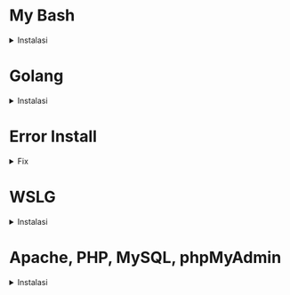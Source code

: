 # My Bash

<details>
<summary>Instalasi</summary>
Ini adalah skrip bash yang dapat membantu pengguna Linux untuk mengatur prompt, konfigurasi, dan instalasi berbagai alat. Skrip ini menggunakan Starship, yang merupakan prompt yang sangat kustomisasi dan dapat diatur sesuai dengan keinginan pengguna.

## Persyaratan

- Linux (Debian/Ubuntu) / wsl Ubuntu 20.04.5 LTS
- Koneksi internet

## Cara Penggunaan

1. Buka terminal dan jalankan perintah berikut untuk memperbarui sistem:

   ```
   sudo apt update && sudo apt upgrade -y
   ```

2. Buat direktori `.config` dan file `starship.toml` dengan perintah:

   ```
   mkdir ~/.config
   touch ~/.config/starship.toml
   ```

3. Buat direktori `github` di direktori home dengan perintah:

   ```
   mkdir ~/github
   ```

4. Hapus file `.bashrc` dengan perintah:

   ```
   rm ~/.bashrc
   ```

5. Masuk ke direktori `github` dan clone repository `mybash` dengan perintah:

   ```
   cd ~/github git clone https://github.com/christitustech/mybash
   ```

6. Masuk ke direktori `mybash` dan beri izin eksekusi pada file `setup.sh` dengan perintah:

   ```
   cd mybash
   chmod 775 setup.sh
   ```

7. Salin file `starship.toml` ke direktori `.config` dengan perintah:

   ```
   chmod 664 starship.toml
   cp starship.toml ~/.config/
   ```

8. Jalankan file `setup.sh` dengan perintah:

   ```
   ./setup.sh
   ```

9. Ikuti instruksi pada layar untuk mengkonfigurasi prompt dan instalasi berbagai alat.

Selamat mencoba!

</details>

# Golang

<details>
<summary>Instalasi</summary>

Berikut adalah langkah-langkah instalasi Golang pada sistem operasi Linux:

1. Unduh file instalasi Golang dari situs resmi https://golang.org/dl/

```
wget https://dl.google.com/go/go1.20.2.linux-amd64.tar.gz
```

2. Ekstrak file instalasi yang sudah diunduh

```
sudo tar -xvf go1.20.2.linux-amd64.tar.gz
```

3. Pindahkan direktori Golang ke direktori /usr/local

```
sudo mv go /usr/local
```

4. Tambahkan variabel lingkungan Golang pada file .bashrc

```
sudo nano ~/.bashrc
```

Kemudian tambahkan baris berikut pada akhir file:

```
# Go Global variables
export GOROOT=/usr/local/go
export GOPATH=$HOME/go
export PATH=$GOPATH/bin:$GOROOT/bin:$PATH
```

5. Simpan perubahan pada file .bashrc dengan menekan tombol Ctrl + o, kemudian tekan enter. Keluar dari editor nano dengan menekan tombol Ctrl + x.

6. Muat ulang file .bashrc agar perubahan dapat diterapkan

```
source ~/.bashrc
```

Setelah melakukan langkah-langkah di atas, Golang sudah berhasil diinstal pada sistem operasi Linux yang digunakan.

</details>

# Error Install

<details>
<summary>Fix</summary>
Jika Anda mengalami masalah saat menginstal program atau perangkat lunak di sistem operasi Ubuntu atau Debian, Anda dapat mencoba beberapa langkah di bawah ini untuk memperbaiki masalah tersebut.

## Langkah 1: Update dan Upgrade

Jalankan perintah berikut untuk memperbarui daftar paket dan mengupgrade paket yang sudah terinstal ke versi terbaru.

```bash
sudo apt update && sudo apt upgrade -y
```

## Langkah 2: Tambahkan Repository

Jika Anda masih mengalami masalah setelah mengupdate dan mengupgrade sistem Anda, Anda dapat mencoba menambahkan repository utama dan repository universe, restricted, dan multiverse menggunakan perintah berikut.

```bash
sudo add-apt-repository main
sudo add-apt-repository universe
sudo add-apt-repository restricted
sudo add-apt-repository multiverse
```

Dengan menambahkan repository ini, Anda akan mendapatkan akses ke lebih banyak paket dan perangkat lunak yang mungkin dibutuhkan oleh sistem Anda.

## Kesimpulan

Dalam kebanyakan kasus, langkah-langkah di atas dapat membantu Anda memperbaiki masalah saat menginstal program atau perangkat lunak di sistem operasi Ubuntu atau Debian. Jika masalah masih berlanjut, Anda bisa mencari solusi lain atau meminta bantuan pada forum atau komunitas pengguna Linux.

</details>

# WSLG

<details>
<summary>Instalasi</summary>
WSLG adalah singkatan dari Windows Subsystem for Linux GUI. Ini adalah fitur baru yang diperkenalkan oleh Microsoft sebagai bagian dari Windows Subsystem for Linux 2 (WSL 2) yang memungkinkan pengguna untuk menjalankan aplikasi GUI Linux di Windows 10 tanpa memerlukan pengaturan tambahan.

## Cara Menginstall WSLG

Untuk menginstall WSLG, Anda perlu memastikan bahwa Anda memiliki Windows 10 dengan versi 21364 ke atas dan menggunakan WSL 2. Kemudian, ikuti langkah-langkah berikut:

1. Buka Windows PowerShell sebagai Administrator dan jalankan perintah berikut:

```
dism.exe /online /enable-feature /featurename:Microsoft-Windows-Subsystem-Linux /all /norestart
```

2. Kemudian, jalankan perintah ini:

```
dism.exe /online /enable-feature /featurename:VirtualMachinePlatform /all /norestart
```

3. Setelah itu, restart komputer Anda.

4. Selanjutnya, unduh paket update kernel Linux terbaru dari [Microsoft Store](https://aka.ms/wsl2kernel). Setelah unduhan selesai, klik dua kali pada paket untuk menginstalnya.

5. Jalankan perintah berikut untuk mengatur WSL 2 sebagai versi default:

```
wsl --set-default-version 2
```

6. Terakhir, unduh dan instal aplikasi WSLG dari [Microsoft Store](https://aka.ms/wslg).

## Paket Aplikasi yang Dapat Diinstall pada WSLG

Setelah menginstall WSLG, Anda dapat menginstal paket aplikasi Linux GUI seperti Gedit, GIMP, Nautilus, dan VLC menggunakan perintah apt. Berikut adalah beberapa contoh perintah yang dapat Anda gunakan:

1. Gedit

```
sudo apt install gedit -y
```

2. GIMP

```
sudo apt install gimp -y
```

3. Nautilus

```
sudo apt install nautilus -y
```

4. VLC

```
sudo apt install vlc -y
```

5. X11 apps

```
sudo apt install x11-apps -y
```

6. Google Chrome

```
cd /tmp
sudo wget https://dl.google.com/linux/direct/google-chrome-stable_current_amd64.deb
sudo dpkg -i google-chrome-stable_current_amd64.deb
sudo apt install --fix-broken -y
sudo dpkg -i google-chrome-stable_current_amd64.deb
```

7. Microsoft Teams

```
cd /tmp
sudo curl -L -o "./teams.deb" "https://teams.microsoft.com/downloads/desktopurl?env=production&plat=linux&arch=x64&download=true&linuxArchiveType=deb"
sudo apt install ./teams.deb -y
```

8. Microsoft Edge Dev Browser

```
sudo curl https://packages.microsoft.com/repos/edge/pool/main/m/microsoft-edge-dev/microsoft-edge-dev_101.0.1193.0-1_amd64.deb -o /tmp/edge.deb
sudo apt install /tmp/edge.deb -y
```

## Kesimpulan

WSLG memungkinkan pengguna Windows 10 untuk menjalankan aplikasi GUI Linux tanpa perlu memerlukan pengaturan tambahan. Dengan mengikuti langkah-langkah di atas, Anda dapat menginstal WSLG dan paket aplikasi Linux GUI yang diinginkan.

</details>

# Apache, PHP, MySQL, phpMyAdmin

<details>
<summary>Instalasi</summary>
Tutorial ini akan memberikan panduan instalasi Apache, PHP, MySQL, dan phpMyAdmin pada sistem operasi Ubuntu.

## Langkah 1: Instalasi Apache

Pertama-tama, buka terminal dan jalankan perintah berikut untuk menginstal Apache:

### menginstall apache2

    ```bash
    sudo apt-get install apache2
    ```

### menginstall libapache2

```bash
sudo apt-get install php libapache2-mod-php
```

### masuk ke directory

```bash
cd /var/www/html/
```

### mengubah permission

```bash
sudo chown thecodeholic:thecodeholic -R ./
```

### mengubah isi dari envvars

```bash
sudo gedit /etc/apache2/envvars
```

### mengubah isi dari envvars di bagian ini

```
export APACHE_RUN_FILE=www-data
export APACHE_RUN_GROUP=www-data
```

### mengubah isi dari envvars di bagian ini menjadi ini

```
export APACHE_RUN_FILE=thecodeholic
export APACHE_RUN_GROUP=thecodeholic
```

## Langkah 2: mysql-server

### Cara Mengatasi Masalah Login MySQL pada Ubuntu

Pada artikel ini, kita akan membahas cara mengatasi masalah login MySQL pada Ubuntu. Masalah ini biasanya terjadi saat kita mencoba untuk login ke MySQL menggunakan akun root, namun gagal karena pesan error authentication.

Untuk mengatasi masalah ini, kita perlu melakukan beberapa langkah berikut:

1. Masuk ke MySQL sebagai root dengan menggunakan perintah berikut:

```bash
   sudo mysql
```

2. Setelah masuk ke MySQL, kita perlu mengubah password root dengan menggunakan perintah berikut:

```bash
   ALTER USER 'root'@'localhost' IDENTIFIED WITH mysql_native_password BY 'p';
```

Ganti 'p' dengan password yang diinginkan.

3. Setelah itu, keluar dari MySQL dengan menekan tombol ctrl+Z.

4. Selanjutnya, kita perlu menonaktifkan plugin validasi password MySQL dengan menggunakan perintah berikut:

```bash
    SET GLOBAL validate_password.length = 0;
    SET GLOBAL validate_password.mixed_case_count = 0;
    SET GLOBAL validate_password.number_count = 0;
    SET GLOBAL validate_password.policy = 0;
    SET GLOBAL validate_password.special_char_count = 0;
```

Hal ini diperlukan karena plugin validasi password pada MySQL dapat menyebabkan masalah login.

5. selanjutnya akan membuat username dan password yang di gunakan.

```bash
   create user 'root'@'localhost' identified by 'p';
```

## Langkah 3: phpmyadmin

1. Masuk ke MySQL sebagai root dengan menggunakan perintah berikut:

```bash
   sudo apt-get install phpmyadmin
```

2. klick space (buat milih) arrow key, trus klick yes (spasi) masukan pasword p
</details>
